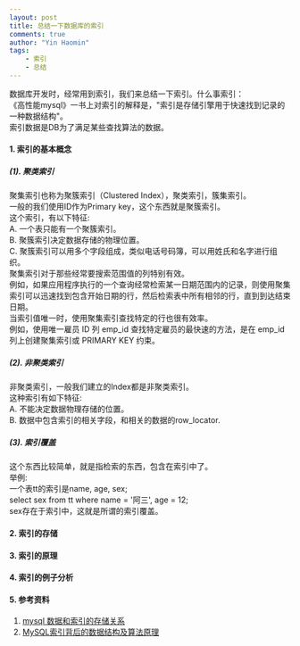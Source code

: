 ```yaml
---
layout: post
title: 总结一下数据库的索引
comments: true
author: "Yin Haomin"
tags:
    - 索引
    - 总结
---
```


数据库开发时，经常用到索引，我们来总结一下索引。什么事索引：<br>
《高性能mysql》一书上对索引的解释是，"索引是存储引擎用于快速找到记录的一种数据结构"。<br>
索引数据是DB为了满足某些查找算法的数据。

#### 1. 索引的基本概念<br>
##### (1). 聚类索引<br>
聚集索引也称为聚簇索引（Clustered Index），聚类索引，簇集索引。<br>
一般的我们使用ID作为Primary key，这个东西就是聚簇索引。<br>
这个索引，有以下特征:<br>
A. 一个表只能有一个聚簇索引。<br>
B. 聚簇索引决定数据存储的物理位置。<br>
C. 聚簇索引可以用多个字段组成，类似电话号码簿，可以用姓氏和名字进行组织。<br>
聚集索引对于那些经常要搜索范围值的列特别有效。<br>
例如，如果应用程序执行的一个查询经常检索某一日期范围内的记录，则使用聚集索引可以迅速找到包含开始日期的行，然后检索表中所有相邻的行，直到到达结束日期。<br>
当索引值唯一时，使用聚集索引查找特定的行也很有效率。<br>
例如，使用唯一雇员 ID 列 emp_id 查找特定雇员的最快速的方法，是在 emp_id 列上创建聚集索引或 PRIMARY KEY 约束。<br>

##### (2). 非聚类索引<br>
非聚类索引，一般我们建立的Index都是非聚类索引。<br>
这种索引有如下特征:<br>
A. 不能决定数据物理存储的位置。<br>
B. 数据中包含索引的相关字段，和相关的数据的row_locator.<br>

##### (3). 索引覆盖<br>
这个东西比较简单，就是指检索的东西，包含在索引中了。<br>
举例:<br>
一个表tt的索引是name, age, sex;<br>
select sex from tt where name = '阿三', age = 12;<br>
sex存在于索引中，这就是所谓的索引覆盖。<br>


#### 2. 索引的存储

#### 3. 索引的原理

#### 4. 索引的例子分析


#### 5. 参考资料<br>
1. [mysql 数据和索引的存储关系](http://blog.csdn.net/tangkund3218/article/details/46945311)
2. [MySQL索引背后的数据结构及算法原理](https://www.cnblogs.com/tgycoder/p/5410057.html)
